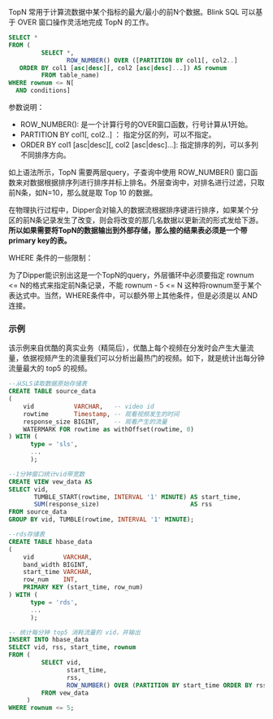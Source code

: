 TopN 常用于计算流数据中某个指标的最大/最小的前N个数据。Blink SQL 可以基于 OVER 窗口操作灵活地完成 TopN 的工作。

```sql
SELECT *
FROM (
         SELECT *,
                ROW_NUMBER() OVER ([PARTITION BY col1[, col2..]
   ORDER BY col1 [asc|desc][, col2 [asc|desc]...]) AS rownum
         FROM table_name)
WHERE rownum <= N[
  AND conditions]
```

参数说明：

- ROW_NUMBER(): 是一个计算行号的OVER窗口函数，行号计算从1开始。
- PARTITION BY col1[, col2..] ： 指定分区的列，可以不指定。
- ORDER BY col1 [asc|desc][, col2 [asc|desc]...]: 指定排序的列，可以多列不同排序方向。

如上语法所示，TopN 需要两层query，子查询中使用 ROW_NUMBER() 窗口函数来对数据根据排序列进行排序并标上排名。外层查询中，对排名进行过滤，只取前N条，如N=10，那么就是取 Top 10 的数据。

在物理执行过程中，Dipper会对输入的数据流根据排序键进行排序，如果某个分区的前N条记录发生了改变，则会将改变的那几名数据以更新流的形式发给下游。**所以如果需要将TopN的数据输出到外部存储，那么接的结果表必须是一个带primary key的表。**

WHERE 条件的一些限制：

为了Dipper能识别出这是一个TopN的query，外层循环中必须要指定 rownum <= N的格式来指定前N条记录，不能 rownum - 5 <= N 这种将rownum至于某个表达式中。当然，WHERE条件中，可以额外带上其他条件，但是必须是以 AND 连接。 ​

### 示例

该示例来自优酷的真实业务（精简后），优酷上每个视频在分发时会产生大量流量，依据视频产生的流量我们可以分析出最热门的视频。如下，就是统计出每分钟流量最大的 top5 的视频。

```sql
--从SLS读取数据原始存储表
CREATE TABLE source_data
(
    vid           VARCHAR,   -- video id
    rowtime       Timestamp, -- 观看视频发生的时间
    response_size BIGINT,    -- 观看产生的流量
    WATERMARK FOR rowtime as withOffset(rowtime, 0)
) WITH (
      type = 'sls',
      ...
      );

--1分钟窗口统计vid带宽数
CREATE VIEW vew_data AS
SELECT vid,
       TUMBLE_START(rowtime, INTERVAL '1' MINUTE) AS start_time,
       SUM(response_size)                         AS rss
FROM source_data
GROUP BY vid, TUMBLE(rowtime, INTERVAL '1' MINUTE);

--rds存储表
CREATE TABLE hbase_data
(
    vid        VARCHAR,
    band_width BIGINT,
    start_time VARCHAR,
    row_num    INT,
    PRIMARY KEY (start_time, row_num)
) WITH (
      type = 'rds',
      ...
      );

-- 统计每分钟 top5 消耗流量的 vid，并输出
INSERT INTO hbase_data
SELECT vid, rss, start_time, rownum
FROM (
         SELECT vid,
                start_time,
                rss,
                ROW_NUMBER() OVER (PARTITION BY start_time ORDER BY rss DESC) as rownum
         FROM vew_data
     )
WHERE rownum <= 5;
```
